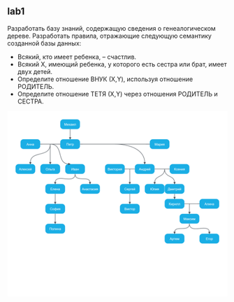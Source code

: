 ## lab1

Разработать базу знаний, содержащую сведения о генеалогическом дереве. Разработать правила, отражающие следующую семантику созданной базы данных:

+ Всякий, кто имеет ребенка, – счастлив.
+ Всякий X, имеющий ребенка, у которого есть сестра или брат, имеет двух детей.
+ Определите отношение ВНУК (Х,Y), используя отношение РОДИТЕЛЬ.
+ Определите отношение ТЕТЯ (Х,Y) через отношения РОДИТЕЛЬ и СЕСТРА.

![1741704764893](image/readme/1741704764893.png)

